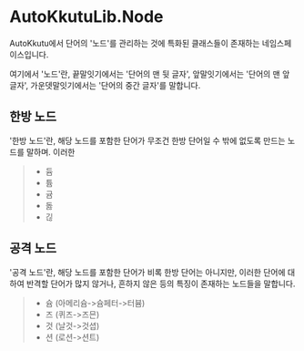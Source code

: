 # AutoKkutuLib.Node

AutoKkutu에서 단어의 '노드'를 관리하는 것에 특화된 클래스들이 존재하는 네임스페이스입니다.

여기에서 '노드'란, 끝말잇기에서는 '단어의 맨 뒷 글자', 앞말잇기에서는 '단어의 맨 앞 글자', 가운뎃말잇기에서는 '단어의 중간 글자'를 말합니다.

## 한방 노드
'한방 노드'란, 해당 노드를 포함한 단어가 무조건 한방 단어일 수 밖에 없도록 만드는 노드를 말하며. 이러한 
>* 듐
>* 튬
>* 귬
>* 돓
>* 긶

## 공격 노드
'공격 노드'란, 해당 노드를 포함한 단어가 비록 한방 단어는 아니지만, 이러한 단어에 대하여 반격할 단어가 많지 않거나, 흔하지 않은 등의 특징이 존재하는 노드들을 말합니다.

>* 슘 (아메리슘->슘페터->터븀)
>* 즈 (퀴즈->즈믄)
>* 것 (날것->것셥)
>* 션 (로션->션트)
